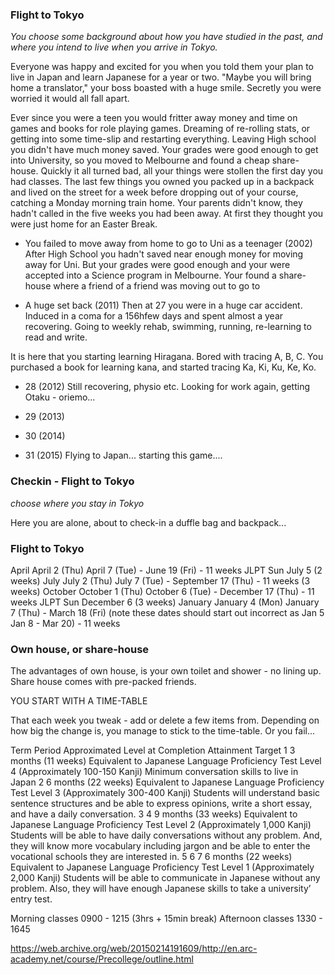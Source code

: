 
### Flight to Tokyo ###

_You choose some background about how you have studied in the past, and where you intend to live when you arrive in Tokyo._

Everyone was happy and excited for you when you told them your plan to live in Japan and learn Japanese for a year or two.
"Maybe you will bring home a translator," your boss boasted with a huge smile.
Secretly you were worried it would all fall apart.

Ever since you were a teen you would fritter away money and time on games and books for role playing games. Dreaming of re-rolling stats, or getting into some time-slip and restarting everything. Leaving High school you didn't have much money saved. Your grades were good enough to get into University, so you moved to Melbourne and found a cheap share-house.
Quickly it all turned bad, all your things were stollen the first day you had classes. The last few things you owned you packed up in a backpack and lived on the street for a week before dropping out of your course, catching a Monday morning train home. Your parents didn't know, they hadn't called in the five weeks you had been away. At first they thought you were just home for an Easter Break.

* You failed to move away from home to go to Uni as a teenager (2002)
After High School you hadn't saved near enough money for moving away for Uni. But your grades were good enough and your were accepted into a Science program in Melbourne. Your found a share-house where a friend of a friend was moving out to go to 

* A huge set back (2011)
Then at 27 you were in a huge car accident. Induced in a coma for a 156hfew days and spent almost a year recovering. Going to weekly rehab, swimming, running, re-learning to read and write.


It is here that you starting learning Hiragana. Bored with tracing A, B, C. You purchased a book for learning kana, and started tracing Ka, Ki, Ku, Ke, Ko.

* 28 (2012)
Still recovering, physio etc.
Looking for work again, getting Otaku - oriemo...

* 29 (2013)


* 30 (2014)


* 31 (2015)
Flying to Japan... starting this game....


### Checkin - Flight to Tokyo ###

_choose where you stay in Tokyo_

Here you are alone, about to check-in a duffle bag and backpack...

### Flight to Tokyo ###

April 	April 2 (Thu) 	April 7 (Tue) - June 19 (Fri) - 11 weeks
JLPT Sun July 5
(2 weeks)
July 	July 2 (Thu) 	July 7 (Tue) - September 17 (Thu) - 11 weeks
(3 weeks)
October 	October 1 (Thu) 	October 6 (Tue) - December 17 (Thu) - 11 weeks 
JLPT Sun December 6 (3 weeks)
January 	January 4 (Mon) 	January 7 (Thu) - March 18 (Fri)    (note these dates should start out incorrect as Jan 5 Jan 8 - Mar 20) - 11 weeks

### Own house, or share-house ###

The advantages of own house, is your own toilet and shower - no lining up.
Share house comes with pre-packed friends.

YOU START WITH A TIME-TABLE

That each week you tweak - add or delete a few items from.
Depending on how big the change is, you manage to stick to the time-table. Or you fail...


Term 	Period 	Approximated Level at Completion 	Attainment Target
1 	3 months
(11 weeks) 	Equivalent to Japanese Language Proficiency Test Level 4
(Approximately 100-150 Kanji) 	Minimum conversation skills to live in Japan
2
	6 months
(22 weeks) 	Equivalent to Japanese Language Proficiency Test Level 3
(Approximately 300-400 Kanji) 	Students will understand basic sentence structures and be able to express opinions, write a short essay, and have a daily conversation.
3
4 	9 months
(33 weeks) 	Equivalent to Japanese Language Proficiency Test Level 2
(Approximately 1,000 Kanji) 	Students will be able to have daily conversations without any problem. And, they will know more vocabulary including jargon and be able to enter the vocational schools they are interested in.
5
6
7 	6 months
(22 weeks) 	Equivalent to Japanese Language Proficiency Test Level 1
(Approximately 2,000 Kanji) 	Students will be able to communicate in Japanese without any problem. Also, they will have enough Japanese skills to take a university’ entry test.

Morning classes 0900 - 1215 (3hrs + 15min break)
Afternoon classes 1330 - 1645

https://web.archive.org/web/20150214191609/http://en.arc-academy.net/course/Precollege/outline.html

